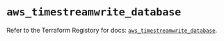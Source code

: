 # `aws_timestreamwrite_database`

Refer to the Terraform Registory for docs: [`aws_timestreamwrite_database`](https://registry.terraform.io/providers/hashicorp/aws/3.76.1/docs/resources/timestreamwrite_database).
